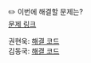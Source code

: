 ✏️ 이번에 해결할 문제는? <br>
[문제 링크](https://leetcode.com/problems/course-schedule/)

권현욱: [해결 코드]() <br>
김동국: [해결 코드]() <br>
